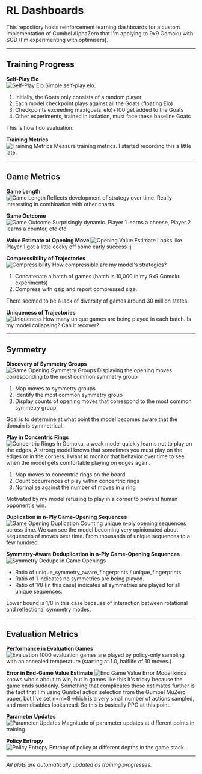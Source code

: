 # RL Dashboards

This repository hosts reinforcement learning dashboards for a custom implementation of Gumbel AlphaZero that I'm applying to 9x9 Gomoku with SGD (I'm experimenting with optimisers).

---

## Training Progress

**Self-Play Elo**  
![Self-Play Elo](plots/elo_vs_states.png)
Simple self-play elo.
1. Initially, the Goats only consists of a random player
2. Each model checkpoint plays against all the Goats (floating Elo)
3. Checkpoints exceeding max(goats_elo)+100 get added to the Goats
4. Other experiments, trained in isolation, must face these baseline Goats

This is how I do evaluation.

**Training Metrics**  
![Training Metrics](plots/training_metrics.png)
Measure training metrics. I started recording this a little late.

---

## Game Metrics

**Game Length**  
![Game Length](plots/avg_game_length.png)
Reflects development of strategy over time. Really interesting in combination with other charts.

**Game Outcome**  
![Game Outcome](plots/avg_outcome.png)
Surprisingly dynamic. Player 1 learns a cheese, Player 2 learns a counter, etc etc.

**Value Estimate at Opening Move**
![Opening Value Estimate](plots/avg_opening_value.png)
Looks like Player 1 got a little cocky off some early success :j

**Compressibility of Trajectories**  
![Compressibility](plots/compressibility.png)
How compressible are my model's strategies?
1. Concatenate a batch of games (batch is 10,000 in my 9x9 Gomoku experiments)
2. Compress with gzip and report compressed size.

There seemed to be a lack of diversity of games around 30 million states.

**Uniqueness of Trajectories**  
![Uniqueness](plots/unique_trajectories.png)
How many unique games are being played in each batch. Is my model collapsing? Can it recover?

---

## Symmetry

**Discovery of Symmetry Groups**  
![Game Opening Symmetry Groups](plots/symmetry_discovery.png)
Displaying the opening moves corresponding to the most common symmetry group
1. Map moves to symmetry groups
2. Identify the most common symmetry group
3. Display counts of opening moves that correspond to the most common symmetry group

Goal is to determine at what point the model becomes aware that the domain is symmetrical.

**Play in Concentric Rings**  
![Concentric Rings](plots/ring_utilisation.png)
In Gomoku, a weak model quickly learns not to play on the edges. A strong model knows that sometimes you must play on the edges or in the corners. I want to monitor that behavior over time to see when the model gets comfortable playing on edges again.
1. Map moves to concentric rings on the board
2. Count occurrences of play within concentric rings
3. Normalise against the number of moves in a ring

Motivated by my model refusing to play in a corner to prevent human opponent's win.

**Duplication in n-Ply Game-Opening Sequences**  
![Game Opening Duplication](plots/duplication_awareness.png)
Counting unique n-ply opening sequences across time. We can see the model becoming very opinionated about sequences of moves over time. From thousands of unique sequences to a few hundred.

**Symmetry-Aware Deduplication in n-Ply Game-Opening Sequences**  
![Symmetry Dedupe in Game Openings](plots/symmetry_awareness.png)
- Ratio of unique_symmetry_aware_fingerprints / unique_fingerprints.
- Ratio of 1 indicates no symmetries are being played.
- Ratio of 1/8 (in this case) indicates all symmetries are played for all unique sequences.

Lower bound is 1/8 in this case because of interaction between rotational and reflectional symmetry modes.


---

## Evaluation Metrics

**Performance in Evaluation Games**  
![Evaluation](plots/evaluation_games.png)
1000 evaluation games are played by policy-only sampling with an annealed temperature (starting at 1.0, halflife of 10 moves.)

**Error in End-Game Value Estimate**
![End Game Value Error](plots/avg_value_error.png)
Model kinda knows who's about to win, but in games like this it's tricky because the game ends suddenly. Something that complicates these estimates further is the fact that I'm using Gumbel action selection from the Gumbel MuZero paper, but I've set n=m=8 which is a very small number of actions sampled, and m=n disables lookahead. So this is basically PPO at this point.

**Parameter Updates**  
![Parameter Updates](plots/param_updates.png)
Magnitude of parameter updates at different points in training.

**Policy Entropy**  
![Policy Entropy](plots/policy_entropy.png)
Entropy of policy at different depths in the game stack.



---

_All plots are automatically updated as training progresses._
